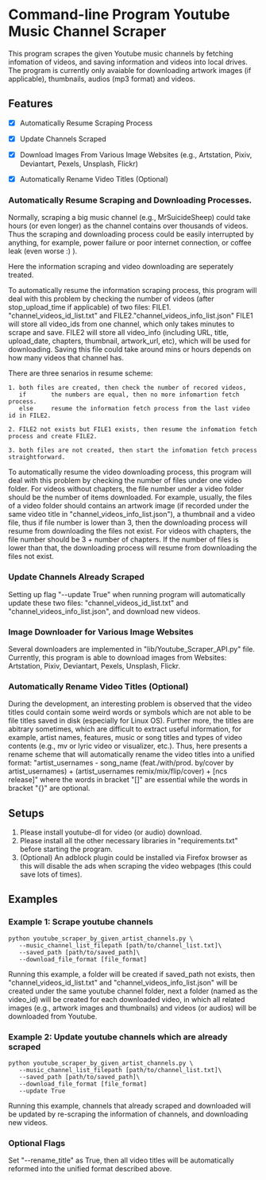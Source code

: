 # Command-line Program Youtube Music Channel Scraper

This program scrapes the given Youtube music channels by fetching infomation of videos, and saving information and videos into local drives. The program is currently only avaiable for downloading artwork images (if applicable), thumbnails, audios (mp3 format) and videos.

## Features

- [x] Automatically Resume Scraping Process
- [x] Update Channels Scraped
- [x] Download Images From Various Image Websites (e.g., Artstation, Pixiv, Deviantart, Pexels, Unsplash, Flickr)
- [x] Automatically Rename Video Titles (Optional)


### Automatically Resume Scraping and Downloading Processes.
Normally, scraping a big music channel (e.g., MrSuicideSheep) could take hours (or even longer) as the channel contains over thousands of videos.
Thus the scraping and downloading process could be easily interrupted by anything, for example, power failure or poor internet connection, or coffee leak (even worse :) ).

Here the information scraping and video downloading are seperately treated.

To automatically resume the information scraping process, this program will deal with this problem by checking the number of videos (after stop_upload_time if applicable) of two files: FILE1. "channel_videos_id_list.txt" and FILE2."channel_videos_info_list.json"
FILE1 will store all video_ids from one channel, which only takes minutes to scrape and save.
FILE2 will store all video_info (including URL, title, upload_date, chapters, thumbnail, artwork_url, etc), which will be used for downloading. Saving this file could take around mins or hours depends on how many videos that channel has.

There are three senarios in resume scheme: 

    1. both files are created, then check the number of recored videos,
       if   	the numbers are equal, then no more infomartion fetch process.
       else 	resume the information fetch process from the last video id in FILE2.
            	       
    2. FILE2 not exists but FILE1 exists, then resume the infomation fetch process and create FILE2.
            	
    3. both files are not created, then start the infomation fetch process straightforward.

To automatically resume the video downloading process, this program will deal with this problem by checking the number of files under one video folder.
For videos without chapters, the file number under a video folder should be the number of items downloaded. For example, usually, the files of a video folder should contains an artwork image (if recorded under the same video title in "channel_videos_info_list.json"), a thumbnail and a video file, thus if file number is lower than 3, then the downloading process will resume from downloading the files not exist. For videos with chapters, the file number should be 3 + number of chapters. If the number of files is lower than that, the downloading process will resume from downloading the files not exist.

### Update Channels Already Scraped
Setting up flag "--update True" when running program will automatically update these two files: "channel_videos_id_list.txt" and "channel_videos_info_list.json", and download new videos.

### Image Downloader for Various Image Websites

Several downloaders are implemented in "lib/Youtube_Scraper_API.py" file. Currently, this program is able to download images from Websites: Artstation, Pixiv, Deviantart, Pexels, Unsplash, Flickr.


### Automatically Rename Video Titles (Optional)

During the development, an interesting problem is observed that the video titles could contain some weird words or symbols which are not able to be file titles saved in disk (especially for Linux OS). Further more, the titles are abitrary sometimes, which are difficult to extract useful information, for example,  artist names, features, music or song titles and types of video contents (e.g., mv or lyric video or visualizer, etc.). Thus, here presents a rename scheme that will automatically rename the video titles into a unified format:
    "artist_usernames - song_name (feat./with/prod. by/cover by artist_usernames) + (artist_usernames remix/mix/flip/cover) + [ncs release]"
where the words in bracket "[]" are essential while the words in bracket "{}" are optional.



## Setups

1. Please install youtube-dl for video (or audio) download.
2. Please install all the other necessary libraries in "requirements.txt" before starting the program.
3. (Optional) An adblock plugin could be installed via Firefox browser as this will disable the ads when scraping the video webpages (this could save lots of times).


## Examples

### Example 1: Scrape youtube channels
    python youtube_scraper_by_given_artist_channels.py \
       --music_channel_list_filepath [path/to/channel_list.txt]\
       --saved_path [path/to/saved_path]\
       --download_file_format [file_format]
       
Running this example, a folder will be created if saved_path not exists, then "channel_videos_id_list.txt" and "channel_videos_info_list.json" will be created under the same youtube channel folder, next a folder (named as the video_id) will be created for each downloaded video, in which all related images (e.g., artwork images and thumbnails) and videos (or audios) will be downloaded from Youtube.

### Example 2: Update youtube channels which are already scraped
    python youtube_scraper_by_given_artist_channels.py \
       --music_channel_list_filepath [path/to/channel_list.txt]\
       --saved_path [path/to/saved_path]\
       --download_file_format [file_format]
       --update True
       
Running this example, channels that already scraped and downloaded will be updated by re-scraping the information of channels, and downloading new videos. 

### Optional Flags

Set "--rename_title" as True, then all video titles will be automatically reformed into the unified format described above.
